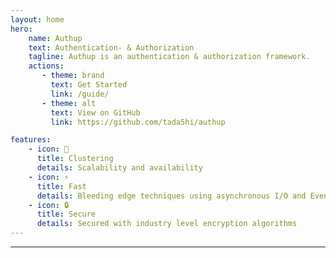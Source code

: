```yaml
---
layout: home
hero:
    name: Authup
    text: Authentication- & Authorization
    tagline: Authup is an authentication & authorization framework.
    actions:
       - theme: brand
         text: Get Started
         link: /guide/
       - theme: alt
         text: View on GitHub
         link: https://github.com/tada5hi/authup

features:
    - icon: 🔋
      title: Clustering
      details: Scalability and availability
    - icon: ⚡
      title: Fast
      details: Bleeding edge techniques using asynchronous I/O and Event-driven programming
    - icon: 🔒
      title: Secure
      details: Secured with industry level encryption algorithms
---
```

---
